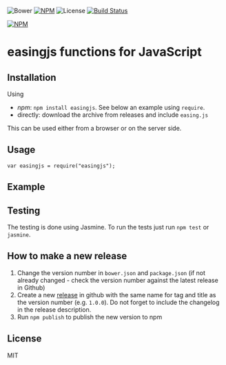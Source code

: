 ![Bower](https://img.shields.io/bower/v/easingjs.svg) [![NPM](https://img.shields.io/npm/v/easingjs.svg)](https://www.npmjs.com/package/easingjs) ![License](https://img.shields.io/npm/l/easingjs.svg)
[![Build Status](https://travis-ci.org/beradrian/easingjs.png)](https://travis-ci.org/beradrian/easingjs)

[![NPM](https://nodei.co/npm/easingjs.png)](https://nodei.co/npm/easingjs/)

# easingjs functions for JavaScript


## Installation
Using 
- *npm*: `npm install easingjs`. See below an example using `require`.
- directly: download the archive from releases and include `easing.js`

This can be used either from a browser or on the server side.

## Usage

	var easingjs = require("easingjs");


## Example

## Testing
The testing is done using Jasmine. To run the tests just run `npm test` or `jasmine`.

## How to make a new release
1. Change the version number in `bower.json` and `package.json` (if not already changed - check the version number against the latest release in Github)
2. Create a new [release](https://github.com/beradrian/easingjs/releases) in github with the same name for tag and title as the version number (e.g. `1.0.0`). Do not forget to include the changelog in the release description.
3. Run `npm publish` to publish the new version to npm

## License
MIT 
